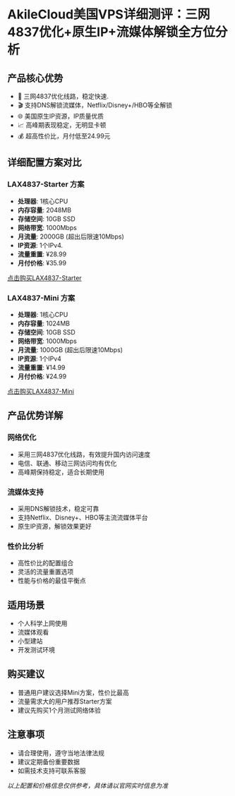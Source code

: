 # AkileCloud美国VPS详细测评：三网4837优化+原生IP+流媒体解锁全方位分析

## 产品核心优势
- 🚀 三网4837优化线路，稳定快速.
- 🎬 支持DNS解锁流媒体，Netflix/Disney+/HBO等全解锁
- 🌐 美国原生IP资源，IP质量优质
- 📈 高峰期表现稳定，无明显卡顿
- 💰 超高性价比，月付低至24.99元

## 详细配置方案对比

### LAX4837-Starter 方案
- **处理器**: 1核心CPU
- **内存容量**: 2048MB
- **存储空间**: 10GB SSD
- **网络带宽**: 1000Mbps
- **月流量**: 2000GB (超出后限速10Mbps)
- **IP资源**: 1个IPv4.
- **流量重置**: ¥28.99
- **月付价格**: ¥35.99

[点击购买LAX4837-Starter](https://akile.io/shop/server?type=traffic&areaId=2&nodeId=23&planId=935&aff_code=a1e2817f-c626-4f0b-b7ba-afce0951a583)

### LAX4837-Mini 方案
- **处理器**: 1核心CPU
- **内存容量**: 1024MB
- **存储空间**: 10GB SSD
- **网络带宽**: 1000Mbps
- **月流量**: 1000GB (超出后限速10Mbps)
- **IP资源**: 1个IPv4
- **流量重置**: ¥14.99
- **月付价格**: ¥24.99

[点击购买LAX4837-Mini](https://akile.io/shop/server?type=traffic&areaId=2&nodeId=23&planId=934&aff_code=a1e2817f-c626-4f0b-b7ba-afce0951a583)

## 产品优势详解

### 网络优化
- 采用三网4837优化线路，有效提升国内访问速度
- 电信、联通、移动三网访问均有优化
- 高峰期保持稳定，适合长期使用

### 流媒体支持
- 采用DNS解锁技术，稳定可靠
- 支持Netflix、Disney+、HBO等主流流媒体平台
- 原生IP资源，解锁效果更好

### 性价比分析
- 高性价比的配置组合
- 灵活的流量重置选项
- 性能与价格的最佳平衡点

## 适用场景
- 个人科学上网使用
- 流媒体观看
- 小型建站
- 开发测试环境

## 购买建议
- 普通用户建议选择Mini方案，性价比最高
- 流量需求大的用户推荐Starter方案
- 建议先购买1个月测试网络体验

## 注意事项
- 请合理使用，遵守当地法律法规
- 建议定期备份重要数据
- 如需技术支持可联系客服

*以上配置和价格信息仅供参考，具体请以官网实时信息为准*
